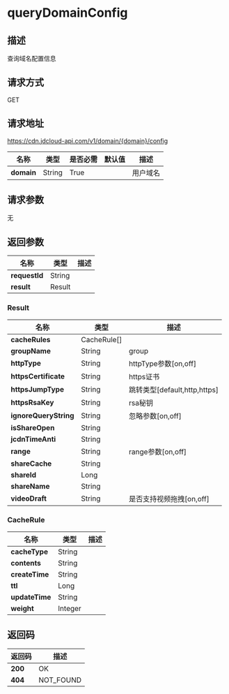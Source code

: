 # queryDomainConfig


## 描述
查询域名配置信息

## 请求方式
GET

## 请求地址
https://cdn.jdcloud-api.com/v1/domain/{domain}/config

|名称|类型|是否必需|默认值|描述|
|---|---|---|---|---|
|**domain**|String|True| |用户域名|

## 请求参数
无


## 返回参数
|名称|类型|描述|
|---|---|---|
|**requestId**|String| |
|**result**|Result| |

### Result
|名称|类型|描述|
|---|---|---|
|**cacheRules**|CacheRule[]| |
|**groupName**|String|group|
|**httpType**|String|httpType参数[on,off]|
|**httpsCertificate**|String|https证书|
|**httpsJumpType**|String|跳转类型[default,http,https]|
|**httpsRsaKey**|String|rsa秘钥|
|**ignoreQueryString**|String|忽略参数[on,off]|
|**isShareOpen**|String| |
|**jcdnTimeAnti**|String| |
|**range**|String|range参数[on,off]|
|**shareCache**|String| |
|**shareId**|Long| |
|**shareName**|String| |
|**videoDraft**|String|是否支持视频拖拽[on,off]|
### CacheRule
|名称|类型|描述|
|---|---|---|
|**cacheType**|String| |
|**contents**|String| |
|**createTime**|String| |
|**ttl**|Long| |
|**updateTime**|String| |
|**weight**|Integer| |

## 返回码
|返回码|描述|
|---|---|
|**200**|OK|
|**404**|NOT_FOUND|

